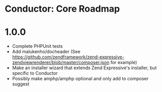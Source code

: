 Conductor: Core Roadmap
=======================

# 1.0.0
- Complete PHPUnit tests
- Add malukenho/docheader (See 
  https://github.com/zendframework/zend-expressive-zendviewrenderer/blob/master/composer.json for example)
- Make an installer wizard that extends Zend Expressive's installer, but specific to Conductor
- Possibly make amphp/amphp optional and only add to composer suggest

